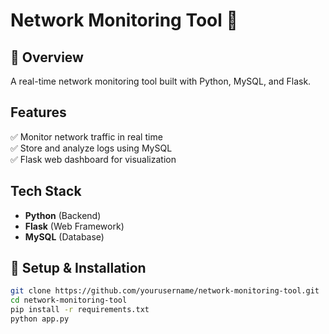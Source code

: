 # Network Monitoring Tool 🚀

## 📌 Overview
A real-time network monitoring tool built with Python, MySQL, and Flask.

## Features
✅ Monitor network traffic in real time  
✅ Store and analyze logs using MySQL  
✅ Flask web dashboard for visualization  

## Tech Stack
- **Python** (Backend)
- **Flask** (Web Framework)
- **MySQL** (Database)

## 🚀 Setup & Installation
```sh
git clone https://github.com/yourusername/network-monitoring-tool.git
cd network-monitoring-tool
pip install -r requirements.txt
python app.py
